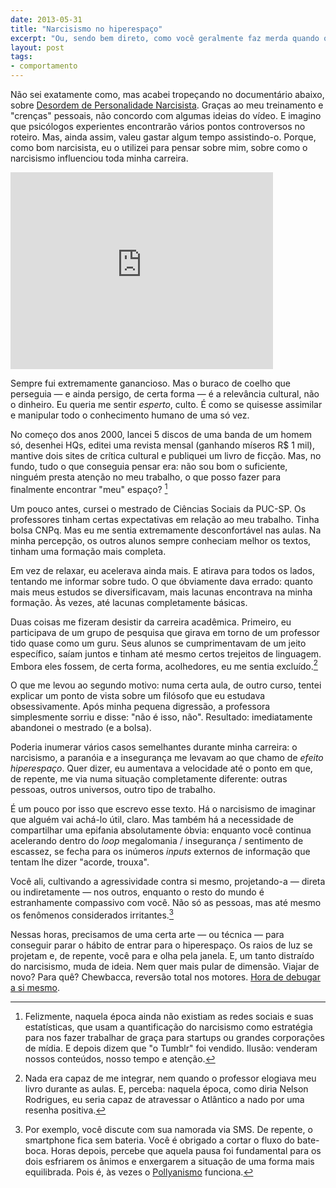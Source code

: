 ```yaml
---
date: 2013-05-31
title: "Narcisismo no hiperespaço"
excerpt: "Ou, sendo bem direto, como você geralmente faz merda quando olha apenas para seu umbigo"
layout: post
tags: 
- comportamento
---
```


Não sei exatamente como, mas acabei tropeçando no documentário abaixo, sobre [Desordem de Personalidade Narcisista](https://en.wikipedia.org/wiki/Narcissistic_personality_disorder). Graças ao meu treinamento e "crenças" pessoais, não concordo com algumas ideias do vídeo. E imagino que psicólogos experientes encontrarão vários pontos controversos no roteiro. Mas, ainda assim, valeu gastar algum tempo assistindo-o. Porque, como bom narcisista, eu o utilizei para pensar sobre mim, sobre como o narcisismo influenciou toda minha carreira.

<iframe width="420" height="315" src="http://www.youtube.com/embed/5HucRLk5Sm4" frameborder="0" allowfullscreen></iframe>

Sempre fui extremamente ganancioso. Mas o buraco de coelho que perseguia — e ainda persigo, de certa forma — é a relevância cultural, não o dinheiro. Eu queria me sentir *esperto*, culto. É como se quisesse assimilar e manipular todo o conhecimento humano de uma só vez.<!--more-->

No começo dos anos 2000, lancei 5 discos de uma banda de um homem só, desenhei HQs, editei uma revista mensal (ganhando míseros R$ 1 mil), mantive dois sites de crítica cultural e publiquei um livro de ficção. Mas, no fundo, tudo o que conseguia pensar era: não sou bom o suficiente, ninguém presta atenção no meu trabalho, o que posso fazer para finalmente encontrar "meu" espaço? [^1]

Um pouco antes, cursei o mestrado de Ciências Sociais da PUC-SP. Os professores tinham certas expectativas em relação ao meu trabalho. Tinha bolsa CNPq. Mas eu me sentia extremamente desconfortável nas aulas. Na minha percepção, os outros alunos sempre conheciam melhor os textos, tinham uma formação mais completa.

Em vez de relaxar, eu acelerava ainda mais. E atirava para todos os lados, tentando me informar sobre tudo. O que óbviamente dava errado: quanto mais meus estudos se diversificavam, mais lacunas encontrava na minha formação. Às vezes, até lacunas completamente básicas.

Duas coisas me fizeram desistir da carreira acadêmica. Primeiro, eu participava de um grupo de pesquisa que girava em torno de um professor tido quase como um guru. Seus alunos se cumprimentavam de um jeito específico, saíam juntos e tinham até mesmo certos trejeitos de linguagem. Embora eles fossem, de certa forma, acolhedores, eu me sentia excluído.[^2]

O que me levou ao segundo motivo: numa certa aula, de outro curso, tentei explicar um ponto de vista sobre um filósofo que eu estudava obsessivamente. Após minha pequena digressão, a professora simplesmente sorriu e disse: "não é isso, não". Resultado: imediatamente abandonei o mestrado (e a bolsa).

Poderia inumerar vários casos semelhantes durante minha carreira: o narcisismo, a paranóia e a insegurança me levavam ao que chamo de *efeito hiperespaço*. Quer dizer, eu aumentava a velocidade até o ponto em que, de repente, me via numa situação completamente diferente: outras pessoas, outros universos, outro tipo de trabalho.

É um pouco por isso que escrevo esse texto. Há o narcisismo de imaginar que alguém vai achá-lo útil, claro. Mas também há a necessidade de compartilhar uma epifania absolutamente óbvia: enquanto você continua acelerando dentro do *loop* megalomania / insegurança / sentimento de escassez, se fecha para os inúmeros *inputs* externos de informação que tentam lhe dizer "acorde, trouxa".

Você ali, cultivando a agressividade contra si mesmo, projetando-a — direta ou indiretamente — nos outros, enquanto o resto do mundo é estranhamente compassivo com você. Não só as pessoas, mas até mesmo os fenômenos considerados irritantes.[^3]

Nessas horas, precisamos de uma certa arte — ou técnica — para conseguir parar o hábito de entrar para o hiperespaço. Os raios de luz se projetam e, de repente, você para e olha pela janela. E, um tanto distraído do narcisismo, muda de ideia. Nem quer mais pular de dimensão. Viajar de novo? Para quê? Chewbacca, reversão total nos motores. [Hora de debugar a si mesmo](http://nationaldayofhacking.info/).

[^1]: Felizmente, naquela época ainda não existiam as redes sociais e suas estatísticas, que usam a quantificação do narcisismo como estratégia para nos fazer trabalhar de graça para startups ou grandes corporações de mídia. E depois dizem que "o Tumblr" foi vendido. Ilusão: venderam nossos conteúdos, nosso tempo e atenção.

[^2]: Nada era capaz de me integrar, nem quando o professor elogiava meu livro durante as aulas. E, perceba: naquela época, como diria Nelson Rodrigues, eu seria capaz de atravessar o Atlântico a nado por uma resenha positiva.

[^3]: Por exemplo, você discute com sua namorada via SMS. De repente, o smartphone fica sem bateria. Você é obrigado a cortar o fluxo do bate-boca. Horas depois, percebe que aquela pausa foi fundamental para os dois esfriarem os ânimos e enxergarem a situação de uma forma mais equilibrada. Pois é, às vezes o [Pollyanismo](https://en.wikipedia.org/wiki/Pollyanna) funciona.